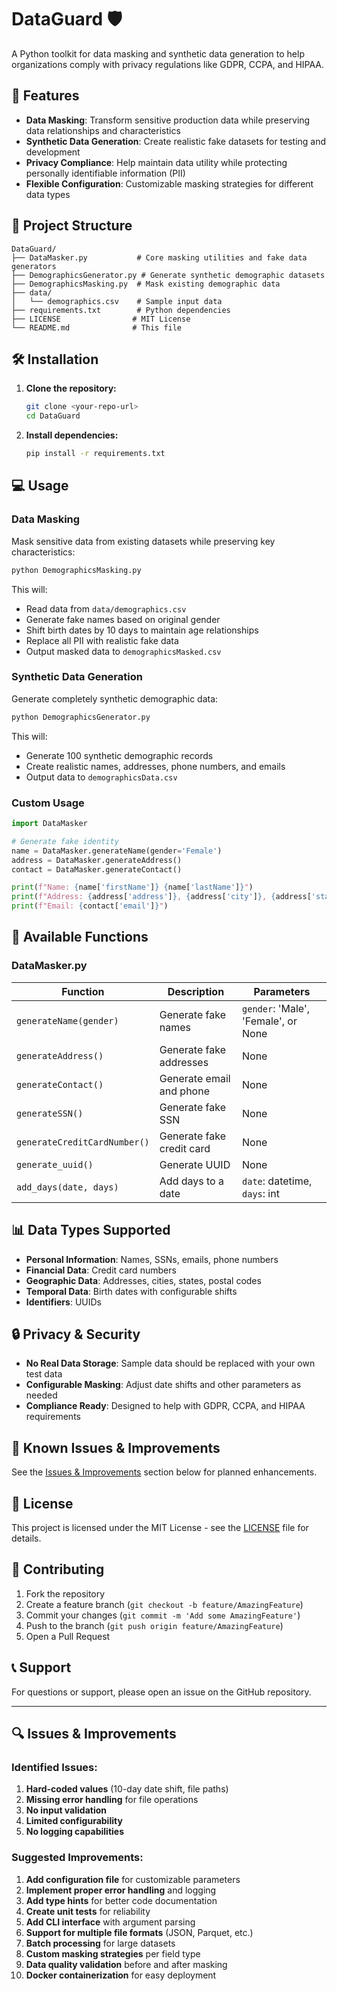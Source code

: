 # DataGuard 🛡️

A Python toolkit for data masking and synthetic data generation to help organizations comply with privacy regulations like GDPR, CCPA, and HIPAA.

## 🚀 Features

- **Data Masking**: Transform sensitive production data while preserving data relationships and characteristics
- **Synthetic Data Generation**: Create realistic fake datasets for testing and development
- **Privacy Compliance**: Help maintain data utility while protecting personally identifiable information (PII)
- **Flexible Configuration**: Customizable masking strategies for different data types

## 📁 Project Structure

```
DataGuard/
├── DataMasker.py           # Core masking utilities and fake data generators
├── DemographicsGenerator.py # Generate synthetic demographic datasets
├── DemographicsMasking.py  # Mask existing demographic data
├── data/
│   └── demographics.csv    # Sample input data
├── requirements.txt        # Python dependencies
├── LICENSE                # MIT License
└── README.md              # This file
```

## 🛠️ Installation

1. **Clone the repository:**
   ```bash
   git clone <your-repo-url>
   cd DataGuard
   ```

2. **Install dependencies:**
   ```bash
   pip install -r requirements.txt
   ```

## 💻 Usage

### Data Masking

Mask sensitive data from existing datasets while preserving key characteristics:

```bash
python DemographicsMasking.py
```

This will:
- Read data from `data/demographics.csv`
- Generate fake names based on original gender
- Shift birth dates by 10 days to maintain age relationships
- Replace all PII with realistic fake data
- Output masked data to `demographicsMasked.csv`

### Synthetic Data Generation

Generate completely synthetic demographic data:

```bash
python DemographicsGenerator.py
```

This will:
- Generate 100 synthetic demographic records
- Create realistic names, addresses, phone numbers, and emails
- Output data to `demographicsData.csv`

### Custom Usage

```python
import DataMasker

# Generate fake identity
name = DataMasker.generateName(gender='Female')
address = DataMasker.generateAddress()
contact = DataMasker.generateContact()

print(f"Name: {name['firstName']} {name['lastName']}")
print(f"Address: {address['address']}, {address['city']}, {address['state']}")
print(f"Email: {contact['email']}")
```

## 🔧 Available Functions

### DataMasker.py

| Function | Description | Parameters |
|----------|-------------|------------|
| `generateName(gender)` | Generate fake names | `gender`: 'Male', 'Female', or None |
| `generateAddress()` | Generate fake addresses | None |
| `generateContact()` | Generate email and phone | None |
| `generateSSN()` | Generate fake SSN | None |
| `generateCreditCardNumber()` | Generate fake credit card | None |
| `generate_uuid()` | Generate UUID | None |
| `add_days(date, days)` | Add days to a date | `date`: datetime, `days`: int |

## 📊 Data Types Supported

- **Personal Information**: Names, SSNs, emails, phone numbers
- **Financial Data**: Credit card numbers
- **Geographic Data**: Addresses, cities, states, postal codes
- **Temporal Data**: Birth dates with configurable shifts
- **Identifiers**: UUIDs

## 🔒 Privacy & Security

- **No Real Data Storage**: Sample data should be replaced with your own test data
- **Configurable Masking**: Adjust date shifts and other parameters as needed
- **Compliance Ready**: Designed to help with GDPR, CCPA, and HIPAA requirements

## 🐛 Known Issues & Improvements

See the [Issues & Improvements](#issues--improvements) section below for planned enhancements.

## 📄 License

This project is licensed under the MIT License - see the [LICENSE](LICENSE) file for details.

## 🤝 Contributing

1. Fork the repository
2. Create a feature branch (`git checkout -b feature/AmazingFeature`)
3. Commit your changes (`git commit -m 'Add some AmazingFeature'`)
4. Push to the branch (`git push origin feature/AmazingFeature`)
5. Open a Pull Request

## 📞 Support

For questions or support, please open an issue on the GitHub repository.

---

## 🔍 Issues & Improvements

### Identified Issues:
1. **Hard-coded values** (10-day date shift, file paths)
2. **Missing error handling** for file operations
3. **No input validation**
4. **Limited configurability**
5. **No logging capabilities**

### Suggested Improvements:
1. **Add configuration file** for customizable parameters
2. **Implement proper error handling** and logging
3. **Add type hints** for better code documentation
4. **Create unit tests** for reliability
5. **Add CLI interface** with argument parsing
6. **Support for multiple file formats** (JSON, Parquet, etc.)
7. **Batch processing** for large datasets
8. **Custom masking strategies** per field type
9. **Data quality validation** before and after masking
10. **Docker containerization** for easy deployment